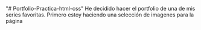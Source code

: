 "# Portfolio-Practica-html-css" 
He decidido hacer el portfolio de una de mis series favoritas.
Primero estoy haciendo una selección de imagenes para la página